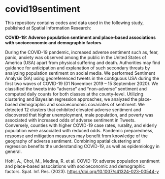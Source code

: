 # covid19sentiment

This repository contains codes and data used in the following study, published at Spatial Information Research:

**COVID-19: Adverse population sentiment and place-based associations with socioeconomic and demographic factors**

During the COVID-19 pandemic, increased adverse sentiment such as, fear, panic, anxiety was observed among the public in the United States of America (USA) apart from physical suffering and death. Authorities may find guidance for anticipation and explanation of such secondary threats by analyzing population sentiment on social media. We performed Sentiment Analysis (SA) using georeferenced tweets in the contiguous USA during the first two waves of COVID-19 (01 November 2019 – 15 September 2020). We classified the tweets into “adverse” and “non-adverse” sentiment and computed daily counts for both classes at the county-level. Utilizing clustering and Bayesian regression approaches, we analyzed the place-based demographic and socioeconomic covariates of sentiment. We detected 12 clusters that exhibited elevated adverse sentiment and discovered that higher unemployment, male population, and poverty was associated with increased odds of adverse sentiment in Tweets. Conversely, counties with higher COVID-19 case rates, rurality, and elderly population were associated with reduced odds. Pandemic preparedness, response and mitigation measures may benefit from knowledge of the geography of adverse sentiment. Combining spatial clustering and regression benefits the understanding COVID-19, as well as epidemiology in general.

Hohl, A., Choi, M., Medina, R. et al. COVID-19: adverse population sentiment and place-based associations with socioeconomic and demographic factors. Spat. Inf. Res. (2023). https://doi.org/10.1007/s41324-023-00544-y

